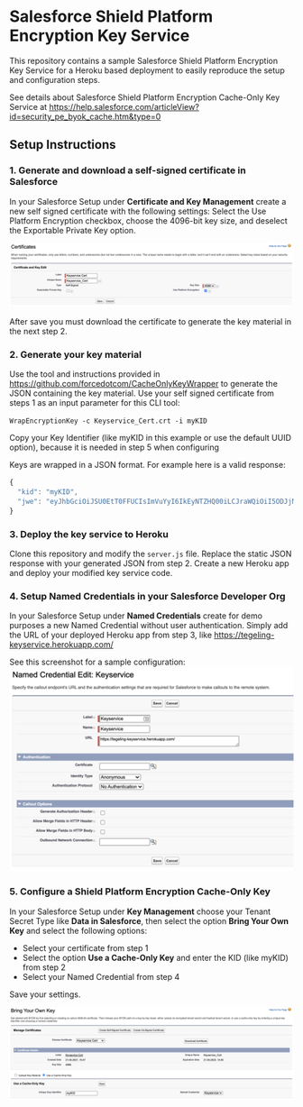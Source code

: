 # Salesforce Shield Platform Encryption Key Service

This repository contains a sample Salesforce Shield Platform Encryption Key Service for a Heroku based deployment to easily reproduce the setup and configuration steps.

See details about Salesforce Shield Platform Encryption Cache-Only Key Service at https://help.salesforce.com/articleView?id=security_pe_byok_cache.htm&type=0

## Setup Instructions

### 1. Generate and download a self-signed certificate in Salesforce

In your Salesforce Setup under **Certificate and Key Management** create a new self signed certificate with the following settings:
Select the Use Platform Encryption checkbox, choose the 4096-bit key size, and deselect the Exportable Private Key option.

![Self Signed Certificate setup](/assets/certificate.png)

After save you must download the certificate to generate the key material in the next step 2.

### 2. Generate your key material

Use the tool and instructions provided in https://github.com/forcedotcom/CacheOnlyKeyWrapper to generate the JSON containing the key material.
Use your self signed certificate from steps 1 as an input parameter for this CLI tool:

`WrapEncryptionKey -c Keyservice_Cert.crt -i myKID`

Copy your Key Identifier (like myKID in this example or use the default UUID option), because it is needed in step 5 when configuring

Keys are wrapped in a JSON format. For example here is a valid response:

```javascript
{
  "kid": "myKID",
  "jwe": "eyJhbGciOiJSU0EtT0FFUCIsImVuYyI6IkEyNTZHQ00iLCJraWQiOiI5ODJjMzc1Yi1mNDZiLTQ0MjMtOGMyZC00ZDFhNjkxNTJhMGIifQ.NsXFnbM6uis-XB4CnRQLZH7odoUucTD9bTKHh4YiEN__KqNZCSfXsic1kYf6HRiM3gtZJQkN_xcVcUQtkXP9Yo0qC9FCNyA0mg3yuNVnD2Qhjh7J1Waox3xQoVLQz-Zn4L0-kYJqNL_BWgZAp-KCGW1oO-W2BYdxmFuv5lE3wQj-ESJRLoMtujhrvPnMPOaq9pRixYdQnlZiOqvKNGdC6QyadINeKO4ZnuxIkjDM7XBq_RVxZZDcs0KX7tePhMqbg9GbsETdzTfypalUykSs_5bUxXE271lD-EInt5_K1SUC6etVukLb3Xr-dLUcz2cygnIOdhcVFhUkQiLP14ofzrJcLsTxcnghV4dtfu4Cwgb4gW73eP2akcxWC36jqGnUoYezSafen5Px7ow0vMVsnYmhmaANaORfHW6sP_03t6kcrry0-qOBoSi53AOBWPNxLp15ZGtdNOAJGv_lMXD9j3J0ipMTkjS7mH_8pWOn7Zxiamn2VxwdAj_4t6KrrE2Wvi3y84il6vgWUfdFAP2N62FqsePkOrIVOZ9dF6ZrsD7pN6Zk7g0sCOI2gFGve_2bTOXe880U_Saj2vw8TgdmgQ2Pera6_vaYJ5Xq4uXWVFbdVM9sNrtkB_Pz1y7uKFSUFVJQ2OKMSHdTyWbqjW_jFcQ7wet504fEvUT8ObePB6k.UActtRs7Vgs8nJ41.vRCeIECmk5FOcq9kUxCbxC_d6e9msaWRRruBsrVQGMg.4yAG_BeaHCIyLpv22hZLTA"
}
```

### 3. Deploy the key service to Heroku

Clone this repository and modify the `server.js` file.
Replace the static JSON response with your generated JSON from step 2.
Create a new Heroku app and deploy your modified key service code.

### 4. Setup Named Credentials in your Salesforce Developer Org

In your Salesforce Setup under **Named Credentials** create for demo purposes a new Named Credential without user authentication. Simply add the URL of your deployed Heroku app from step 3, like https://tegeling-keyservice.herokuapp.com/

See this screenshot for a sample configuration:
![Named Credential setup](/assets/named-credentials.png)

### 5. Configure a Shield Platform Encryption Cache-Only Key

In your Salesforce Setup under **Key Management** choose your Tenant Secret Type like **Data in Salesforce**, then select the option **Bring Your Own Key** and select the following options:

- Select your certificate from step 1
- Select the option **Use a Cache-Only Key** and enter the KID (like myKID) from step 2
- Select your Named Credential from step 4

Save your settings.

![Cache Only Key](/assets/cache-only-key.png)
